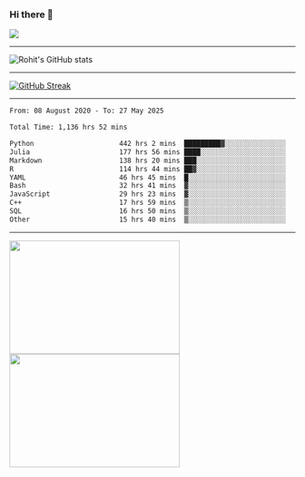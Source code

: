 ### Hi there 👋

 ![](https://komarev.com/ghpvc/?username=RohitRathore1&color=blueviolet)

<hr/>

![Rohit's GitHub stats](https://github-readme-stats.vercel.app/api?username=RohitRathore1&show_icons=true&theme=transparent)

<hr/>

[![GitHub Streak](http://github-readme-streak-stats.herokuapp.com?user=RohitRathore1&theme=dark&mode=weekly)](https://git.io/streak-stats)

<hr/>

<!--START_SECTION:waka-->

```txt
From: 08 August 2020 - To: 27 May 2025

Total Time: 1,136 hrs 52 mins

Python                     442 hrs 2 mins  █████████▓░░░░░░░░░░░░░░░   38.88 %
Julia                      177 hrs 56 mins ████░░░░░░░░░░░░░░░░░░░░░   15.65 %
Markdown                   138 hrs 20 mins ███░░░░░░░░░░░░░░░░░░░░░░   12.17 %
R                          114 hrs 44 mins ██▓░░░░░░░░░░░░░░░░░░░░░░   10.09 %
YAML                       46 hrs 45 mins  █░░░░░░░░░░░░░░░░░░░░░░░░   04.11 %
Bash                       32 hrs 41 mins  ▓░░░░░░░░░░░░░░░░░░░░░░░░   02.87 %
JavaScript                 29 hrs 23 mins  ▓░░░░░░░░░░░░░░░░░░░░░░░░   02.58 %
C++                        17 hrs 59 mins  ▒░░░░░░░░░░░░░░░░░░░░░░░░   01.58 %
SQL                        16 hrs 50 mins  ▒░░░░░░░░░░░░░░░░░░░░░░░░   01.48 %
Other                      15 hrs 40 mins  ▒░░░░░░░░░░░░░░░░░░░░░░░░   01.38 %
```

<!--END_SECTION:waka-->

<hr/>

<p>
  <img src="https://wakatime.com/share/@TeAmp0is0N/3935ee43-08a3-493e-8b95-60c1f9204b15.svg" width="300" height="200">
  <img src="https://wakatime.com/share/@TeAmp0is0N/8717aacc-7340-44e0-abb1-987dc9823fcd.svg" width="300" height="200">
</p>




